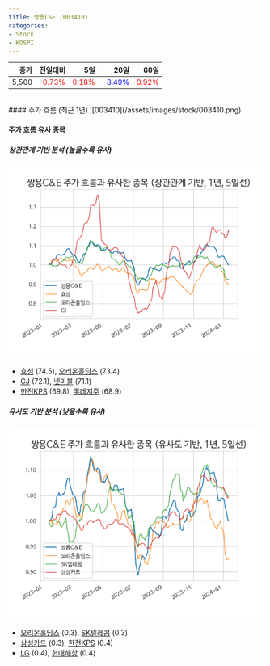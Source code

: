 ```yaml
---
title: 쌍용C&E (003410)
categories:
- Stock
- KOSPI
---
```


|종가|전일대비|5일|20일|60일|
|---:|-------:|--:|---:|---:|
|5,500|<span style="color: red">0.73%</span>|<span style="color: red">0.18%</span>|<span style="color: blue">-8.49%</span>|<span style="color: red">0.92%</span>|

<!-- more -->
<br>
#### 주가 흐름 (최근 1년)
![003410](/assets/images/stock/003410.png)


#### 주가 흐름 유사 종목


##### 상관관계 기반 분석 (높을수록 유사)
![003410](/assets/images/stock/003410_corr.png)
- [효성](/004800/) (74.5), [오리온홀딩스](/001800/) (73.4)
- [CJ](/001040/) (72.1), [넷마블](/251270/) (71.1)
- [한전KPS](/051600/) (69.8), [롯데지주](/004990/) (68.9)


##### 유사도 기반 분석 (낮을수록 유사)	
![003410](/assets/images/stock/003410_sim.png)
- [오리온홀딩스](/001800/) (0.3), [SK텔레콤](/017670/) (0.3)
- [삼성카드](/029780/) (0.3), [한전KPS](/051600/) (0.4)
- [LG](/003550/) (0.4), [현대해상](/001450/) (0.4)